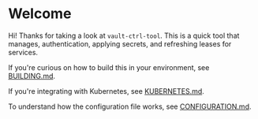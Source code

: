 
# Welcome

Hi! Thanks for taking a look at `vault-ctrl-tool`. This is a quick tool that manages, authentication, 
applying secrets, and refreshing leases for services.

If you're curious on how to build this in your environment, see [BUILDING.md](docs/BUILDING.md). 

If you're integrating with Kubernetes, see [KUBERNETES.md](docs/KUBERNETES.md).

To understand how the configuration file works, see [CONFIGURATION.md](docs/CONFIGURATION.md).

